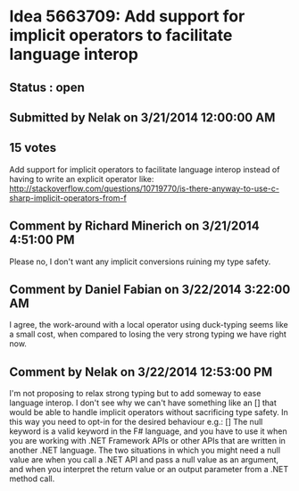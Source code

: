 # Idea 5663709: Add support for implicit operators to facilitate language interop #

## Status : open

## Submitted by Nelak on 3/21/2014 12:00:00 AM

## 15 votes

Add support for implicit operators to facilitate language interop instead of having to write an explicit operator like:
http://stackoverflow.com/questions/10719770/is-there-anyway-to-use-c-sharp-implicit-operators-from-f


## Comment by Richard Minerich on 3/21/2014 4:51:00 PM

Please no, I don't want any implicit conversions ruining my type safety.

## Comment by Daniel Fabian on 3/22/2014 3:22:00 AM

I agree, the work-around with a local operator using duck-typing seems like a small cost, when compared to losing the very strong typing we have right now.

## Comment by Nelak on 3/22/2014 12:53:00 PM

I'm not proposing to relax strong typing but to add someway to ease language interop.
I don't see why we can't have something like an [<AllowImplicit>] that would be able to handle implicit operators without sacrificing type safety. In this way you need to opt-in for the desired behaviour
e.g.:
[<AllowNull>]
The null keyword is a valid keyword in the F# language, and you have to use it when you are working with .NET Framework APIs or other APIs that are written in another .NET language. The two situations in which you might need a null value are when you call a .NET API and pass a null value as an argument, and when you interpret the return value or an output parameter from a .NET method call.
